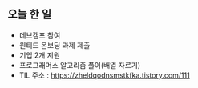 ## 오늘 한 일

- 데브캠프 참여
- 원티드 온보딩 과제 제출
- 기업 2개 지원
- 프로그래머스 알고리즘 풀이(배열 자르기)
- TIL 주소 : <https://zheldqodnsmstkfka.tistory.com/111>
